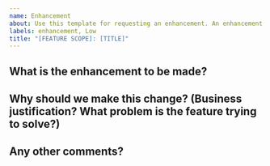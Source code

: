 ```yaml
---
name: Enhancement
about: Use this template for requesting an enhancement. An enhancement is an improvement or extension of an existing feature. Enhancements should be used to document UX improvements.
labels: enhancement, Low
title: "[FEATURE SCOPE]: [TITLE]"
---
```

<!--
## Instructions
Labels for change type and priority are automatically assigned at the time of creation. 
**The default priority is Low. Please change the priority label if this requires more attention.**

Here are suggestions to help you set the correct priority but changes can be made at your discretion.

If this request is related to:  
  - Current series objectives
  - Next major release objectives
  - Impacting or Requested by multiple customers
please set the priority to High.

If this request does not meet the above criteria but is more important,
please set the priority to Medium. 
-->

## What is the enhancement to be made?


## Why should we make this change? (Business justification? What problem is the feature trying to solve?)


## Any other comments?



